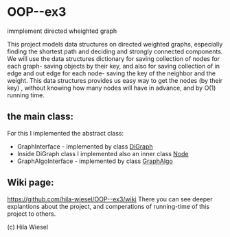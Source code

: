 # OOP--ex3
immplement directed wheighted graph

This project models data structures on directed weighted graphs, especially finding the shortest path and deciding and strongly connected components. We will use the data structures dictionary for saving collection of nodes for each graph- saving objects by their key, and also for saving collection of in edge and out edge for each node- saving the key of the neighbor and the weight. This data structures provides us easy way to get the nodes (by their key) , without knowing how many nodes will have in advance, and by O(1) running time.

## the main class:
For this I implemented the abstract class:
* GraphInterface - implemented by class [DiGraph](https://github.com/hila-wiesel/OOP--ex3/wiki/DiGraph)
* Inside DiGraph class I implemented also an inner class [Node](https://github.com/hila-wiesel/OOP--ex3/wiki/Node)
* GraphAlgoInterface - implemented by class [GraphAlgo](https://github.com/hila-wiesel/OOP--ex3/wiki/GraphAlgo)


## Wiki page:
 https://github.com/hila-wiesel/OOP--ex3/wiki
 There you can see deeper explantions about the project, and comperations of running-time of this project to others.




(c) Hila Wiesel





